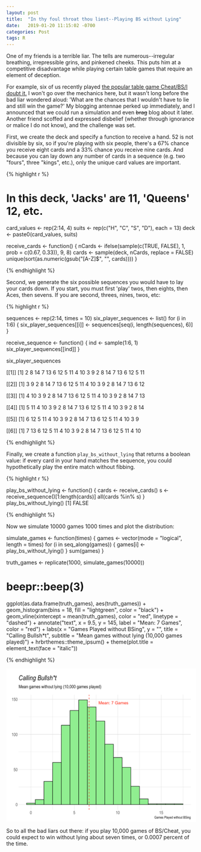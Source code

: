 ```yaml
---
layout: post
title:  "In thy foul throat thou liest--Playing BS without Lying"
date:   2019-01-20 11:15:02 -0700
categories: Post
tags: R
---
```


One of my friends is a terrible liar. The tells are numerous--irregular breathing,
irrepressible grins, and pinkened cheeks. This puts him at a competitive disadvantage while
playing certain table games that require an element of deception. 

For example, six of us recently played [the popular table game Cheat/BS/I doubt it.](https://www.pagat.com/beating/cheat.html)
I won't go over the mechanics here, but it wasn't long before the bad liar wondered aloud: 'What are the chances that I wouldn't have to lie and still win the game?' My blogging antennae perked up immediately, and I announced that we could run a simulation and even ~~brag~~ blog about it later. Another friend scoffed and expressed disbelief (whether through ignorance or malice I do not know), and the challenge was set. 

<!--more-->

First, we create the deck and specify a function to receive a hand. 52 is not divisible by six, so if you're playing with six people, there's a 67% chance you receive eight cards and a 33% chance you receive nine cards. And because you can lay down any number of cards in a sequence (e.g. two "fours", three "kings", etc.), only the unique card values are important.

{% highlight r %}

# In this deck, 'Jacks' are 11, 'Queens' 12, etc.
card_values <- rep(2:14, 4) 
suits <- rep(c("H", "C", "S", "D"), each = 13)
deck <- paste0(card_values, suits)

receive_cards <- function() {
  nCards <- ifelse(sample(c(TRUE, FALSE), 1, prob = c(0.67, 0.33)), 9, 8)
  cards <- sample(deck, nCards, replace = FALSE)
  unique(sort(as.numeric(gsub("[A-Z]$", "", cards))))
}

{% endhighlight %}

Second, we generate the six possible sequences you would have to lay your cards down. If you start, you must first 'play' twos, then eights, then Aces, then sevens. If you are second, threes, nines, twos, etc:

{% highlight r %}

sequences <- rep(2:14, times = 10)
six_player_sequences <- list()
for (i in 1:6) {
  six_player_sequences[[i]] <- sequences[seq(i, length(sequences), 6)]
}

receive_sequence <- function() {
  ind <- sample(1:6, 1)
  six_player_sequences[[ind]]
}

six_player_sequences

[[1]]
 [1]  2  8 14  7 13  6 12  5 11  4 10  3  9  2  8 14  7 13  6 12  5 11

[[2]]
 [1]  3  9  2  8 14  7 13  6 12  5 11  4 10  3  9  2  8 14  7 13  6 12

[[3]]
 [1]  4 10  3  9  2  8 14  7 13  6 12  5 11  4 10  3  9  2  8 14  7 13

[[4]]
 [1]  5 11  4 10  3  9  2  8 14  7 13  6 12  5 11  4 10  3  9  2  8 14

[[5]]
 [1]  6 12  5 11  4 10  3  9  2  8 14  7 13  6 12  5 11  4 10  3  9

[[6]]
 [1]  7 13  6 12  5 11  4 10  3  9  2  8 14  7 13  6 12  5 11  4 10

{% endhighlight %}

Finally, we create a function `play_bs_without_lying` that returns a boolean value: if every
card in your hand matches the sequence, you could hypothetically play the entire match without fibbing. 

{% highlight r %}

play_bs_without_lying <- function() {
  cards <- receive_cards()
  s <- receive_sequence()[1:length(cards)]
  all(cards %in% s)
}
play_bs_without_lying()
[1] FALSE

{% endhighlight %}

Now we simulate 10000 games 1000 times and plot the distribution:

simulate_games <- function(times) {
  games <- vector(mode = "logical", length = times)
  for (i in seq_along(games)) {
    games[i] <- play_bs_without_lying()
  }
  sum(games)
}

truth_games <- replicate(1000, simulate_games(10000))
# beepr::beep(3)

ggplot(as.data.frame(truth_games), aes(truth_games)) + 
  geom_histogram(bins = 18, fill = "lightgreen", color = "black") +
  geom_vline(xintercept = mean(truth_games), color = "red", linetype = "dashed") +
  annotate("text", x = 9.5, y = 145, label = "Mean: 7 Games", color = "red") +
  labs(x = "Games Played without BSing",
       y = "",
       title = "Calling Bullsh*t",
       subtitle = "Mean games without lying (10,000 games played)") +
  hrbrthemes::theme_ipsum() +
  theme(plot.title = element_text(face = "italic")) 

{% endhighlight %}

<img src="/img/blog/bs-dist.png" alt="bs-dist" align="center"/> 

So to all the bad liars out there: if you play 10,000 games of BS/Cheat, you could expect to win without lying about seven times, or 0.0007 percent of the time. 






